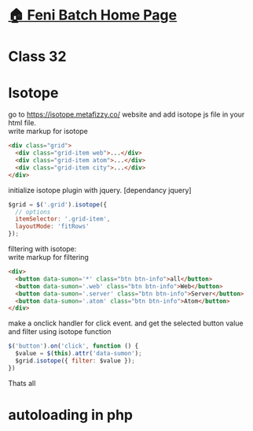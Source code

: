# [:house: Feni Batch Home Page](http://poloey.github.io/feni)

# Class 32 
# Isotope
go to https://isotope.metafizzy.co/ website and add isotope js file in your html file.   
write markup for isotope
~~~html
<div class="grid">
  <div class="grid-item web">...</div>
  <div class="grid-item atom">...</div>
  <div class="grid-item city">...</div>
</div>
~~~

initialize isotope plugin with jquery. [dependancy jquery]
~~~js
$grid = $('.grid').isotope({
  // options
  itemSelector: '.grid-item',
  layoutMode: 'fitRows'
});
~~~
filtering with isotope:     
write markup for filtering 
~~~html
<div>
  <button data-sumon='*' class="btn btn-info">all</button>
  <button data-sumon='.web' class="btn btn-info">Web</button>
  <button data-sumon='.server' class="btn btn-info">Server</button>
  <button data-sumon='.atom' class="btn btn-info">Atom</button>
</div>
~~~
make a onclick handler for click event. and get the selected button value and filter using isotope function
~~~js
$('button').on('click', function () {
  $value = $(this).attr('data-sumon');
  $grid.isotope({ filter: $value });
})
~~~
Thats all







# autoloading in php
